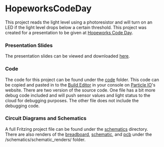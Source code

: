 # HopeworksCodeDay

This project reads the light level using a photoresistor and will turn on an LED if the light level drops below a certain threshold. This project was created for a presentation to be given at [Hopeworks Code Day](https://hopeworks.org/2018/09/17/hopeworks-2018-camden-code-day-is-coming/).

### Presentation Slides

The presentation slides can be viewed and downloaded [here](https://github.com/jeffcardillo/HopeworksCodeDay/blob/master/hopeworks_code_day_presentation.pdf).

### Code

The code for this project can be found under the [code](https://github.com/jeffcardillo/HopeworksCodeDay/tree/master/code) folder. This code can be copied and pasted in to the [Build Editor](https://build.particle.io/) in your console on [Particle IO](https://console.particle.io/)'s website. There are two version of the source code. One file has a bit more debug code included and will push sensor values and light status to the cloud for debugging purposes. The other file does not include the debugging code.

### Circuit Diagrams and Schematics

A full Fritzing project file can be found under the [schematics](https://github.com/jeffcardillo/HopeworksCodeDay/tree/master/schematics) directory. There are also renders of the [breadboard](https://github.com/jeffcardillo/HopeworksCodeDay/blob/master/schematics/schematic_renders/photoresistor_photon_breadboard.png), [schematic](https://github.com/jeffcardillo/HopeworksCodeDay/blob/master/schematics/schematic_renders/photoresistor_photon_schematic.png), and [pcb](https://github.com/jeffcardillo/HopeworksCodeDay/blob/master/schematics/schematic_renders/photoresistor_photon_pcb.png) under the /schematics/schematic_renders/ folder.
